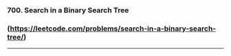 ### 700. Search in a Binary Search Tree
### (https://leetcode.com/problems/search-in-a-binary-search-tree/)
---
